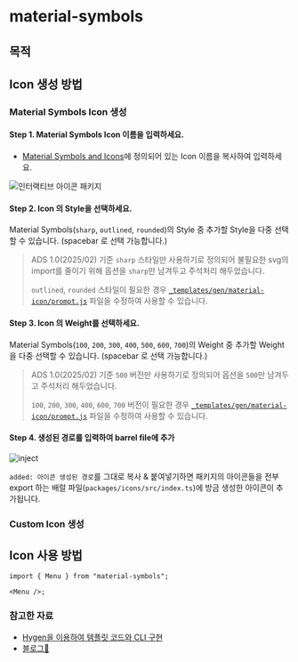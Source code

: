 # material-symbols

## 목적

## Icon 생성 방법

### Material Symbols Icon 생성

#### Step 1. Material Symbols Icon 이름을 입력하세요.

- [Material Symbols and Icons](https://fonts.google.com/icons)에 정의되어 있는 Icon 이름을 복사하여 입력하세요.

![인터랙티브 아이콘 패키지](https://github.com/user-attachments/assets/bc09738c-e656-45fe-9470-f44ac8b8e76c)


#### Step 2. Icon 의 Style을 선택하세요.

Material Symbols(`sharp`, `outlined`, `rounded`)의 Style 중 추가할 Style을 다중 선택할 수 있습니다.
(spacebar 로 선택 가능합니다.)

> ADS 1.0(2025/02) 기준 `sharp` 스타일만 사용하기로 정의되어 불필요한 svg의 import를 줄이기 위해 옵션을 `sharp`만 남겨두고 주석처리 해두었습니다.
>
> `outlined`, `rounded` 스타일이 필요한 경우 [`_templates/gen/material-icon/prompt.js`](#TODO) 파일을 수정하여 사용할 수 있습니다.

#### Step 3. Icon 의 Weight를 선택하세요.

Material Symbols(`100`, `200`, `300`, `400`, `500`, `600`, `700`)의 Weight 중 추가할 Weight을 다중 선택할 수 있습니다.
(spacebar 로 선택 가능합니다.)

> ADS 1.0(2025/02) 기준 `500` 버전만 사용하기로 정의되어 옵션을 `500`만 남겨두고 주석처리 해두었습니다.
>
> `100`, `200`, `300`, `400`, `600`, `700` 버전이 필요한 경우 [`_templates/gen/material-icon/prompt.js`](#TODO) 파일을 수정하여 사용할 수 있습니다.

#### Step 4. 생성된 경로를 입력하여 barrel file에 추가

![inject](https://github.com/user-attachments/assets/c0beda33-42bf-42ce-b5de-129b61f10f7e)

`added: 아이콘 생성된 경로`를 그대로 복사 & 붙여넣기하면 패키지의 아이콘들을 전부 export 하는 배럴 파일(`packages/icons/src/index.ts`)에 방금 생성한 아이콘이 추가됩니다. 


### Custom Icon 생성

## Icon 사용 방법

```tsx
import { Menu } from "material-symbols";

<Menu />;
```

### 참고한 자료
- [Hygen을 이용하여 템플릿 코드와 CLI 구현](https://253eosam.oopy.io/post/hygen-template-code-generator)
- [블로그🤘](https://velog.io/@sasha1107/%EC%BD%94%EB%93%9C-%EC%A0%9C%EB%84%88%EB%A0%88%EC%9D%B4%EC%85%98%EC%9C%BC%EB%A1%9C-%EC%9D%B8%ED%84%B0%EB%9E%99%ED%8B%B0%EB%B8%8C%ED%95%98%EA%B2%8C-%EC%95%84%EC%9D%B4%EC%BD%98-%ED%8C%A8%ED%82%A4%EC%A7%80-%EB%A7%8C%EB%93%A4%EA%B8%B0)


